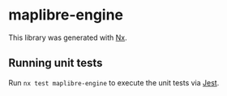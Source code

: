 # maplibre-engine

This library was generated with [Nx](https://nx.dev).

## Running unit tests

Run `nx test maplibre-engine` to execute the unit tests via [Jest](https://jestjs.io).
